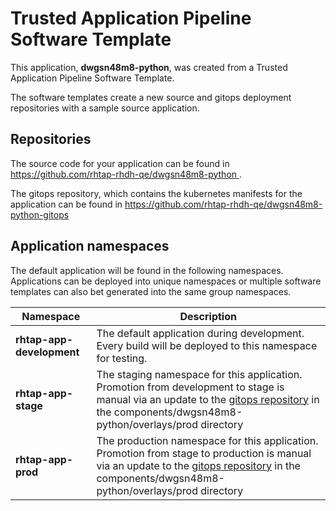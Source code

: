 # Trusted Application Pipeline Software Template

This application, **dwgsn48m8-python**, was created from a Trusted Application Pipeline Software Template.

The software templates create a new source and gitops deployment repositories with a sample source application. 

## Repositories

The source code for your application can be found in [https://github.com/rhtap-rhdh-qe/dwgsn48m8-python ](https://github.com/rhtap-rhdh-qe/dwgsn48m8-python ).
 
The gitops repository, which contains the kubernetes manifests for the application can be found in 
[https://github.com/rhtap-rhdh-qe/dwgsn48m8-python-gitops ](https://github.com/rhtap-rhdh-qe/dwgsn48m8-python-gitops ) 

## Application namespaces 

The default application will be found in the following namespaces. Applications can be deployed into unique namespaces or multiple software templates can also bet generated into the same group namespaces.  

|  Namespace   |  Description   |  
| -------- | -------- |   
| **rhtap-app-development** | The default application during development. Every build will be deployed to this namespace for testing. | 
| **rhtap-app-stage** | The staging namespace for this application. Promotion from development to stage is manual via an update to the [gitops repository](https://github.com/rhtap-rhdh-qe/dwgsn48m8-python-gitops ) in the components/dwgsn48m8-python/overlays/prod directory |  
| **rhtap-app-prod** | The production namespace for this application. Promotion from stage to production is manual via an update to the [gitops repository](https://github.com/rhtap-rhdh-qe/dwgsn48m8-python-gitops ) in the components/dwgsn48m8-python/overlays/prod directory | 